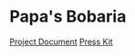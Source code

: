 # Papa's Bobaria #

[Project Document]([https://jasondaok.itch.io/boba](https://github.com/s3lven/ECS189L-FinalProject/blob/main/ProjectDocument.md))
[Press Kit](https://jasondaok.itch.io/boba)
